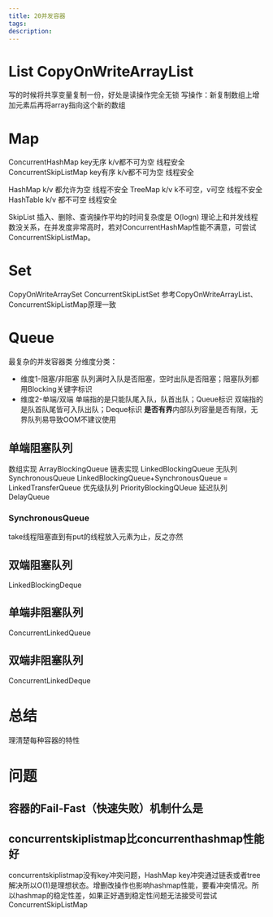 ```yaml
---
title: 20并发容器
tags:
description:
---
```


# List CopyOnWriteArrayList
写的时候将共享变量复制一份，好处是读操作完全无锁
写操作：新复制数组上增加元素后再将array指向这个新的数组

# Map
ConcurrentHashMap key无序 k/v都不可为空 线程安全
ConcurrentSkipListMap key有序 k/v都不可为空 线程安全


HashMap k/v 都允许为空 线程不安全
TreeMap k/v k不可空，v可空 线程不安全
HashTable k/v 都不可空 线程安全

SkipList 插入、删除、查询操作平均的时间复杂度是	O(logn)
理论上和并发线程数没关系，在并发度非常高时，若对ConcurrentHashMap性能不满意，可尝试ConcurrentSkipListMap。

# Set
CopyOnWriteArraySet	
ConcurrentSkipListSet
参考CopyOnWriteArrayList、ConcurrentSkipListMap原理一致
# Queue
最复杂的并发容器类
分维度分类：
- 维度1-阻塞/非阻塞 
队列满时入队是否阻塞，空时出队是否阻塞；阻塞队列都用Blocking关键字标识
- 维度2-单端/双端 
单端指的是只能队尾入队，队首出队；Queue标识
双端指的是队首队尾皆可入队出队；Deque标识
**是否有界**内部队列容量是否有限，无界队列易导致OOM不建议使用
## 单端阻塞队列
数组实现 ArrayBlockingQueue
链表实现 LinkedBlockingQueue
无队列 SynchronousQueue
LinkedBlockingQueue+SynchronousQueue =  LinkedTransferQueue
优先级队列 PriorityBlockingQUeue
延迟队列 DelayQueue

### SynchronousQueue
take线程阻塞直到有put的线程放入元素为止，反之亦然


## 双端阻塞队列
LinkedBlockingDeque
## 单端非阻塞队列
ConcurrentLinkedQueue
## 双端非阻塞队列
ConcurrentLinkedDeque

# 总结
理清楚每种容器的特性
# 问题
## 容器的Fail-Fast（快速失败）机制什么是
## concurrentskiplistmap比concurrenthashmap性能好
concurrentskiplistmap没有key冲突问题，HashMap key冲突通过链表或者tree解决所以O(1)是理想状态。增删改操作也影响hashmap性能，要看冲突情况。所以hashmap的稳定性差，如果正好遇到稳定性问题无法接受可尝试ConcurrentSkipListMap
